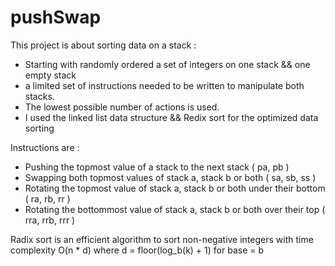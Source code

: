# pushSwap

This project is about sorting data on a stack :

+ Starting with randomly ordered a set of integers on one stack && one empty stack 
+ a limited set of instructions needed to be written to manipulate both stacks.
+ The lowest possible number of actions is used.
+ I used the linked list data structure && Redix sort for the optimized data sorting

Instructions are : 
+ Pushing the topmost value of a stack to the next stack ( pa, pb )
+ Swapping both topmost values of stack a, stack b or both ( sa, sb, ss )
+ Rotating the topmost value of stack a, stack b or both under their bottom ( ra, rb, rr )
+ Rotating the bottommost value of stack a, stack b or both over their top ( rra, rrb, rrr )


Radix sort is an efficient algorithm to sort non-negative integers with time complexity O(n * d) where d = floor(log_b(k) + 1) for base = b 
